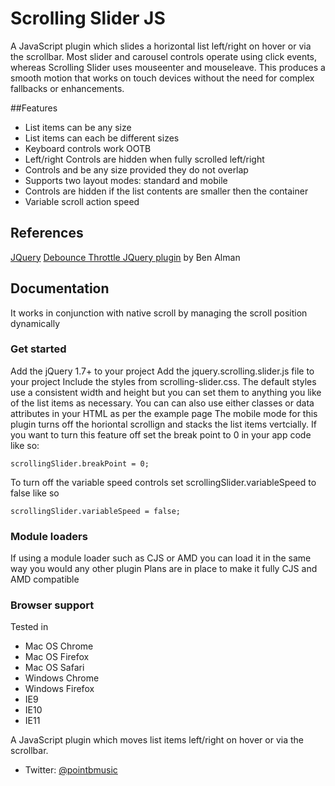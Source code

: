 # Scrolling Slider JS

A JavaScript plugin which slides a horizontal list left/right on hover or via the scrollbar.
Most slider and carousel controls operate using click events, whereas Scrolling Slider uses mouseenter and mouseleave. This produces a smooth motion that works on touch devices without the need for complex fallbacks or enhancements.

##Features

* List items can be any size
* List items can each be different sizes
* Keyboard controls work OOTB
* Left/right Controls are hidden when fully scrolled left/right
* Controls and be any size provided they do not overlap
* Supports two layout modes: standard and mobile
* Controls are hidden if the list contents are smaller then the container
* Variable scroll action speed


## References
[JQuery](https://jquery.com/)
[Debounce Throttle JQuery plugin](https://github.com/cowboy/jquery-throttle-debounce) by Ben Alman

## Documentation
It works in conjunction with native scroll by managing the scroll position dynamically
### Get started
Add the jQuery 1.7+ to your project
Add the jquery.scrolling.slider.js file to your project
Include the styles from scrolling-slider.css. The default styles use a consistent width and height but you can set them to anything you like of the list items as necessary.
You can can also use either classes or data attributes in your HTML as per the example page
The mobile mode for this plugin turns off the horiontal scrollign and stacks the list items vertcially. If you want to turn this feature off set the break point to 0 in your app code like so:
```
scrollingSlider.breakPoint = 0;
```
To turn off the variable speed controls set scrollingSlider.variableSpeed to false like so
```
scrollingSlider.variableSpeed = false;
```
### Module loaders
If using a module loader such as CJS or AMD you can load it in the same way you would any other plugin
Plans are in place to make it fully CJS and AMD compatible

### Browser support
Tested in

* Mac OS Chrome
* Mac OS Firefox
* Mac OS Safari
* Windows Chrome
* Windows Firefox
* IE9
* IE10
* IE11


A JavaScript plugin which moves list items left/right on hover or via the scrollbar.


* Twitter: [@pointbmusic](http://twitter.com/pointbmusic)